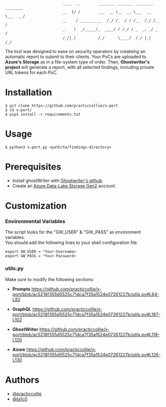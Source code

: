 ```
                          ____  __        ________ _______ ________ ________
                          __  |/ /        ___  __ \__  __ \___  __ \___  __/
                          __    / __________  /_/ /_  / / /__  /_/ /__  /   
                          _    |  _/_____/_  ____/ / /_/ / _  _, _/ _  /    
                          /_/|_|          /_/      \____/  /_/ |_|  /_/     

```                                                  

The tool was designed to ease on security operators by createing an automatic report to submit to their clients.
Your PoCs are uploaded to **Azure's Storage** as in a file-system type of order.
Then, **Ghostwriter's project** will generate a report, with all selected findings, including private URL tokens for each PoC.

# Installation
```
$ git clone https://github.com/practiccollie/x-port
$ cd x-port/
$ pip3 install -r requirements.txt
```
# Usage 
```
$ python3 x-port.py <path/to/findings-directory>
```
# Prerequisites
- Install ghostWriter with [Ghostwriter's github](https://github.com/GhostManager/Ghostwriter).
- Create an [Azure Data-Lake Storage Gen2](https://learn.microsoft.com/en-us/azure/storage/blobs/create-data-lake-storage-account) account.

# Customization
### Environmental Variables
The script looks for the "GW_USER" & "GW_PASS" as environment variables.  
You should add the following lines to your shell configuration file.
```
export GW_USER = "Your-Username>
export GW_PASS = "Your-Password>
```
### utils.py
Make sure to modify the following sections:
* **Prompts** 
https://github.com/practiccollie/x-port/blob/ac5218f355d5525c71dca7f35a1524e07261227b/utils.py#L64-L82

* **GraphQL**
https://github.com/practiccollie/x-port/blob/ac5218f355d5525c71dca7f35a1524e07261227b/utils.py#L187-L102

* **GhostWriter**
https://github.com/practiccollie/x-port/blob/ac5218f355d5525c71dca7f35a1524e07261227b/utils.py#L118-L120

* **Azure**
https://github.com/practiccollie/x-port/blob/ac5218f355d5525c71dca7f35a1524e07261227b/utils.py#L126-L130

# Authors
* [@practiccollie](https://github.com/practiccollie)
* [@ta1c0](https://github.com/ta1c0)
